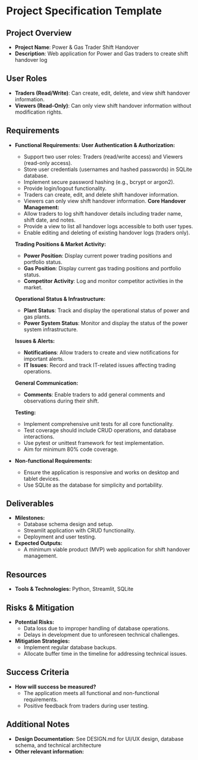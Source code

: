 # Project Specification Template

## Project Overview
- **Project Name**: Power & Gas Trader Shift Handover
- **Description**: Web application for Power and Gas traders to create shift handover log

## User Roles
- **Traders (Read/Write)**: Can create, edit, delete, and view shift handover information.
- **Viewers (Read-Only)**: Can only view shift handover information without modification rights.

## Requirements
- **Functional Requirements:**
    **User Authentication & Authorization:**
  - Support two user roles: Traders (read/write access) and Viewers (read-only access).
  - Store user credentials (usernames and hashed passwords) in SQLite database.
  - Implement secure password hashing (e.g., bcrypt or argon2).
  - Provide login/logout functionality.
  - Traders can create, edit, and delete shift handover information.
  - Viewers can only view shift handover information.
  **Core Handover Management:**
  - Allow traders to log shift handover details including trader name, shift date, and notes.
  - Provide a view to list all handover logs accessible to both user types.
  - Enable editing and deleting of existing handover logs (traders only).
  
  **Trading Positions & Market Activity:**
  - **Power Position**: Display current power trading positions and portfolio status.
  - **Gas Position**: Display current gas trading positions and portfolio status.
  - **Competitor Activity**: Log and monitor competitor activities in the market.
  
  **Operational Status & Infrastructure:**
  - **Plant Status**: Track and display the operational status of power and gas plants.
  - **Power System Status**: Monitor and display the status of the power system infrastructure.
  
  **Issues & Alerts:**
  - **Notifications**: Allow traders to create and view notifications for important alerts.
  - **IT Issues**: Record and track IT-related issues affecting trading operations.
  
  **General Communication:**
  - **Comments**: Enable traders to add general comments and observations during their shift.

  **Testing:**
  - Implement comprehensive unit tests for all core functionality.
  - Test coverage should include CRUD operations, and database interactions.
  - Use pytest or unittest framework for test implementation.
  - Aim for minimum 80% code coverage.

- **Non-functional Requirements:**
  - Ensure the application is responsive and works on desktop and tablet devices.
  - Use SQLite as the database for simplicity and portability.

## Deliverables
- **Milestones:**
  - Database schema design and setup.
  - Streamlit application with CRUD functionality.
  - Deployment and user testing.
- **Expected Outputs:**
  - A minimum viable product (MVP) web application for shift handover management.

## Resources
- **Tools & Technologies:** Python, Streamlit, SQLite

## Risks & Mitigation
- **Potential Risks:**
  - Data loss due to improper handling of database operations.
  - Delays in development due to unforeseen technical challenges.
- **Mitigation Strategies:**
  - Implement regular database backups.
  - Allocate buffer time in the timeline for addressing technical issues.

## Success Criteria
- **How will success be measured?**
  - The application meets all functional and non-functional requirements.
  - Positive feedback from traders during user testing.

## Additional Notes
- **Design Documentation**: See DESIGN.md for UI/UX design, database schema, and technical architecture
- **Other relevant information:**